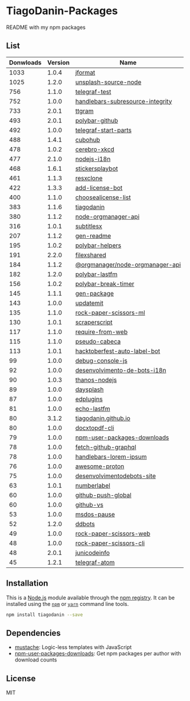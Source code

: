 # TiagoDanin-Packages
README with my npm packages

## List

Donwloads | Version | Name |
--------- | ------- | -----|
1033 | 1.0.4 | [jformat](https://www.npmjs.com/package/jformat)
1025 | 1.2.0 | [unsplash-source-node](https://www.npmjs.com/package/unsplash-source-node)
756 | 1.1.0 | [telegraf-test](https://www.npmjs.com/package/telegraf-test)
752 | 1.0.0 | [handlebars-subresource-integrity](https://www.npmjs.com/package/handlebars-subresource-integrity)
733 | 2.0.1 | [ttgram](https://www.npmjs.com/package/ttgram)
493 | 2.0.1 | [polybar-github](https://www.npmjs.com/package/polybar-github)
492 | 1.0.0 | [telegraf-start-parts](https://www.npmjs.com/package/telegraf-start-parts)
488 | 1.4.1 | [cubohub](https://www.npmjs.com/package/cubohub)
478 | 1.0.2 | [cerebro-xkcd](https://www.npmjs.com/package/cerebro-xkcd)
477 | 2.1.0 | [nodejs-i18n](https://www.npmjs.com/package/nodejs-i18n)
468 | 1.6.1 | [stickersplaybot](https://www.npmjs.com/package/stickersplaybot)
461 | 1.1.3 | [resxclone](https://www.npmjs.com/package/resxclone)
422 | 1.3.3 | [add-license-bot](https://www.npmjs.com/package/add-license-bot)
400 | 1.1.0 | [choosealicense-list](https://www.npmjs.com/package/choosealicense-list)
383 | 1.1.6 | [tiagodanin](https://www.npmjs.com/package/tiagodanin)
380 | 1.1.2 | [node-orgmanager-api](https://www.npmjs.com/package/node-orgmanager-api)
316 | 1.0.1 | [subtitlesx](https://www.npmjs.com/package/subtitlesx)
207 | 1.1.2 | [gen-readme](https://www.npmjs.com/package/gen-readme)
195 | 1.0.2 | [polybar-helpers](https://www.npmjs.com/package/polybar-helpers)
191 | 2.2.0 | [filexshared](https://www.npmjs.com/package/filexshared)
184 | 1.1.2 | [@orgmanager&#x2F;node-orgmanager-api](https://www.npmjs.com/package/%40orgmanager%2Fnode-orgmanager-api)
182 | 1.2.0 | [polybar-lastfm](https://www.npmjs.com/package/polybar-lastfm)
156 | 1.0.2 | [polybar-break-timer](https://www.npmjs.com/package/polybar-break-timer)
145 | 1.1.1 | [gen-package](https://www.npmjs.com/package/gen-package)
143 | 1.0.0 | [updatemit](https://www.npmjs.com/package/updatemit)
135 | 1.1.0 | [rock-paper-scissors-ml](https://www.npmjs.com/package/rock-paper-scissors-ml)
130 | 1.0.1 | [scraperscript](https://www.npmjs.com/package/scraperscript)
117 | 1.1.0 | [require-from-web](https://www.npmjs.com/package/require-from-web)
115 | 1.1.0 | [pseudo-cabeca](https://www.npmjs.com/package/pseudo-cabeca)
113 | 1.0.1 | [hacktoberfest-auto-label-bot](https://www.npmjs.com/package/hacktoberfest-auto-label-bot)
99 | 1.0.0 | [debug-console-js](https://www.npmjs.com/package/debug-console-js)
92 | 1.0.0 | [desenvolvimento-de-bots-i18n](https://www.npmjs.com/package/desenvolvimento-de-bots-i18n)
90 | 1.0.3 | [thanos-nodejs](https://www.npmjs.com/package/thanos-nodejs)
89 | 1.0.0 | [daysplash](https://www.npmjs.com/package/daysplash)
87 | 1.0.0 | [edplugins](https://www.npmjs.com/package/edplugins)
81 | 1.0.0 | [echo-lastfm](https://www.npmjs.com/package/echo-lastfm)
80 | 3.1.2 | [tiagodanin.github.io](https://www.npmjs.com/package/tiagodanin.github.io)
80 | 1.0.0 | [docxtopdf-cli](https://www.npmjs.com/package/docxtopdf-cli)
79 | 1.0.0 | [npm-user-packages-downloads](https://www.npmjs.com/package/npm-user-packages-downloads)
78 | 1.0.0 | [fetch-github-graphql](https://www.npmjs.com/package/fetch-github-graphql)
78 | 1.0.0 | [handlebars-lorem-ipsum](https://www.npmjs.com/package/handlebars-lorem-ipsum)
76 | 1.0.0 | [awesome-proton](https://www.npmjs.com/package/awesome-proton)
75 | 1.0.0 | [desenvolvimentodebots-site](https://www.npmjs.com/package/desenvolvimentodebots-site)
63 | 1.0.1 | [numberlabel](https://www.npmjs.com/package/numberlabel)
60 | 1.0.0 | [github-push-global](https://www.npmjs.com/package/github-push-global)
60 | 1.0.0 | [github-vs](https://www.npmjs.com/package/github-vs)
53 | 1.0.0 | [msdos-pause](https://www.npmjs.com/package/msdos-pause)
52 | 1.2.0 | [ddbots](https://www.npmjs.com/package/ddbots)
49 | 1.0.0 | [rock-paper-scissors-web](https://www.npmjs.com/package/rock-paper-scissors-web)
48 | 1.0.0 | [rock-paper-scissors-cli](https://www.npmjs.com/package/rock-paper-scissors-cli)
48 | 2.0.1 | [junicodeinfo](https://www.npmjs.com/package/junicodeinfo)
45 | 1.2.1 | [telegraf-atom](https://www.npmjs.com/package/telegraf-atom)

## Installation

This is a [Node.js](https://nodejs.org/) module available through the
[npm registry](https://www.npmjs.com/). It can be installed using the
[`npm`](https://docs.npmjs.com/getting-started/installing-npm-packages-locally)
or
[`yarn`](https://yarnpkg.com/en/)
command line tools.

```sh
npm install tiagodanin --save
```

## Dependencies

- [mustache](https://ghub.io/mustache): Logic-less  templates with JavaScript
- [npm-user-packages-downloads](https://ghub.io/npm-user-packages-downloads): Get npm packages per author with download counts

## License

MIT
